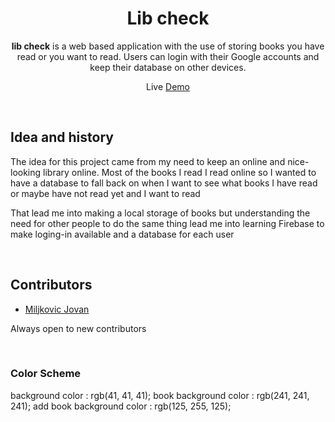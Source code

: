 <h1 align="center">Lib check</h1>
<p align="center"><strong>lib check</strong> is a web based application with the use of storing books you have read or you want to read. Users can login with their Google accounts and keep their database on other devices.</p>

<p align="center">Live <a href="https://lib-check.netlify.app">Demo</a></p>

<br>

<h2>Idea and history</h2>
<p>The idea for this project came from my need to keep an online and nice-looking library online. Most of the books I read I read online so I wanted to have a database to fall back on when I want to see what books I have read or maybe have not read yet and I want to read<p>
<p>That lead me into making a local storage of books but understanding the need for other people to do the same thing lead me into learning Firebase to make loging-in available and a database for each user</p>

<br>

<h2>Contributors</h2>
<ul>
    <li><a href="https://github.com/miljkovicjovan">Miljkovic Jovan</a></li>
</ul>
<p>Always open to new contributors</p>

<br>

<h3>Color Scheme</h3>
background color : rgb(41, 41, 41);
book background color : rgb(241, 241, 241);
add book background color : rgb(125, 255, 125);